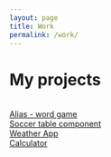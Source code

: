 ```yaml
---
layout: page
title: Work
permalink: /work/
---
```


<div class="text-center">
<h1 class="title">My projects</h1>
</div>
<br>

<div class="col-sm-12 project">
  <a href="alias">
    <div class="project-item">
      <div class="project-title">
        Alias - word game
      </div>
      <div class="project-img" style="background-image: url('/img/portfolio/alias/alias.png'); background-position: top;">
      </div>
    </div>
  </a>
</div>

<div class="col-sm-12 col-md-6 project">
  <a href="soccer-table">
    <div class="project-item">
      <div class="project-title">
        Soccer table component
      </div>
      <div class="project-img" style="background-image: url('/img/portfolio/soccer-table.png'); background-position: top;">
      </div>
    </div>
  </a>
</div>

<div class="col-sm-12 col-md-6 project">
  <a href="weather">
    <div class="project-item">
      <div class="project-title">
        Weather App
      </div>
      <div class="project-img" style="background-image: url('/img/portfolio/weather.png'); background-position: top;">
      </div>
    </div>
  </a>
</div>

<div class="col-sm-12 project">
  <a href="calculator">
    <div class="project-item">
      <div class="project-title">
        Calculator
      </div>
      <div class="project-img" style="background-image: url('/img/portfolio/calc-header.png'); background-position: top;">
      </div>
    </div>
  </a>
</div>
